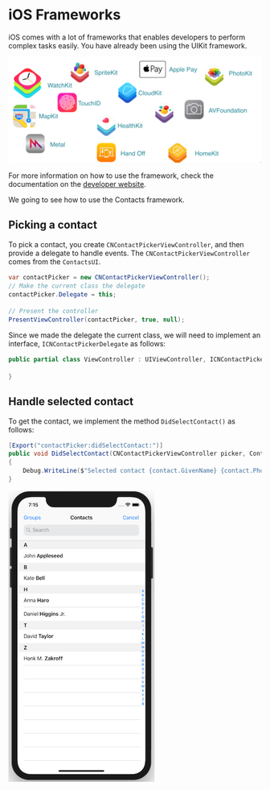 # iOS Frameworks

iOS comes with a lot of frameworks that enables developers to perform complex tasks easily. You have already been using the UIKit framework. 

![iOS Frameworks][1]

For more information on how to use the framework, check the documentation on the [developer website][2].

We going to see how to use the Contacts framework.

## Picking a contact

To pick a contact, you create `CNContactPickerViewController`, and then provide a delegate to handle events. The `CNContactPickerViewController` comes from the `ContactsUI`.

```csharp
var contactPicker = new CNContactPickerViewController();
// Make the current class the delegate
contactPicker.Delegate = this;

// Present the controller
PresentViewController(contactPicker, true, null);
```

Since we made the delegate the current class, we will need to implement an interface, `ICNContactPickerDelegate` as follows:

```csharp
public partial class ViewController : UIViewController, ICNContactPickerDelegate {

}
```

## Handle selected contact

To get the contact, we implement the method `DidSelectContact()` as follows:

```csharp
[Export("contactPicker:didSelectContact:")]
public void DidSelectContact(CNContactPickerViewController picker, Contacts.CNContact contact)
{
    Debug.WriteLine($"Selected contact {contact.GivenName} {contact.PhoneNumbers[0].Value.StringValue}");
}
```

![Contacts picker][3]


[1]: images/frameworks.png
[2]: https://docs.microsoft.com/en-us/xamarin/ios/platform/
[3]: images/contacts-picker.png
